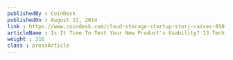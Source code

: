 ```yaml
---
publishedBy : CoinDesk
publishedOn : August 22, 2014
link : https://www.coindesk.com/cloud-storage-startup-storj-raises-910-btc-crowdsale/
articleName : Is It Time To Test Your New Product's Usability? 13 Tech Experts Weigh In
weight : 316 
class : pressArticle
---
```

